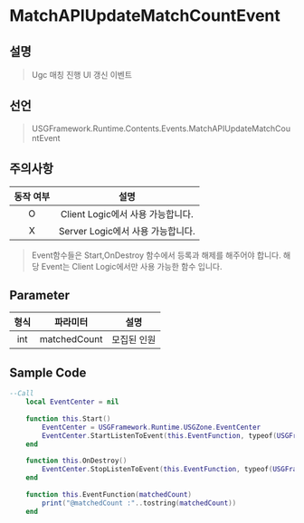 # MatchAPIUpdateMatchCountEvent
## 설명
> Ugc 매칭 진행 UI 갱신 이벤트

## 선언
> USGFramework.Runtime.Contents.Events.MatchAPIUpdateMatchCountEvent

## 주의사항
| **동작 여부** |          **설명**          |
|:---------:|:------------------------:|
|     O     | Client Logic에서 사용 가능합니다. |
|     X     | Server Logic에서 사용 가능합니다. |
> Event함수들은 Start,OnDestroy 함수에서 등록과 해제를 해주어야 합니다.
> 해당 Event는 Client Logic에서만 사용 가능한 함수 입니다.

## Parameter
| **형식** |   **파라미터**   | **설명** |
|:------:|:------------:|:------:|
|  int   | matchedCount | 모집된 인원 |

## Sample Code
```lua
--Call
    local EventCenter = nil
 
    function this.Start()
        EventCenter = USGFramework.Runtime.USGZone.EventCenter
        EventCenter.StartListenToEvent(this.EventFunction, typeof(USGFramework.Runtime.Contents.Events.MatchAPIUpdateMatchCountEvent))
    end
 
    function this.OnDestroy()
        EventCenter.StopListenToEvent(this.EventFunction, typeof(USGFramework.Runtime.Contents.Events.MatchAPIUpdateMatchCountEvent))
    end
 
    function this.EventFunction(matchedCount)
        print("@matchedCount :"..tostring(matchedCount))
    end
```

